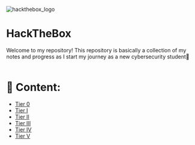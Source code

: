 ![hackthebox_logo](https://github.com/user-attachments/assets/2f4e938c-a840-4101-ba4c-8768c3c18d9a)
# HackTheBox
Welcome to my repository! This repository is basically a collection of my notes and progress as I start my journey as a new cybersecurity student👋
<br><br>
# 📁 Content:
- [Tier 0]()
- [Tier I]()
- [Tier II]()
- [Tier III]()
- [Tier IV]()
- [Tier V]()



